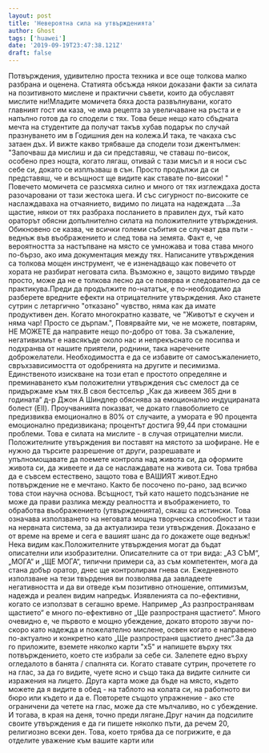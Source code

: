 ```yaml
---
layout: post
title: 'Невероятна сила на утвържденията'
author: Ghost
tags: ['huawei']
date: '2019-09-19T23:47:38.121Z'
draft: false
---
```


Потвърждения, удивително проста техника и все още толкова малко разбрана и оценена. Статията обсъжда някои доказани факти за силата на позитивното мислене и практични съвети, които да обуславят мислите ни!Младите момичета бяха доста развълнувани, когато главният гост им каза, че има рецепта за увеличаване на ръста и е напълно готов да го сподели с тях. Това беше нещо като сбъдната мечта на студентите да получат такъв хубав подарък по случай празнуването им в Годишния ден на колежа.И така, те чакаха със затаен дъх. И вижте какво трябваше да сподели този джентълмен: "Започваш да мислиш и да си представяш, че ставаш по-висок, особено през нощта, когато лягаш, отивай с тази мисъл и я носи със себе си, докато се изплъзваш в сън. Просто продължи да си представяш, че и всъщност ще видите как ставате по-високи! " Повечето момичета се разсмяха силно и много от тях изглеждаха доста разочаровани от тази жестока шега. И със сигурност по-високите се наслаждаваха на отчаянието, видимо по лицата на надеждата ...За щастие, някои от тях разбраха посланието в правилен дух, тъй като ораторът обясни допълнително силата на положителните утвърждения. Обикновено се казва, че всички големи събития се случват два пъти - веднъж във въображението и след това на земята. Факт е, че вероятността за настъпване на място се умножава и това става много по-бързо, ако има документация между тях. Написаните утвърждения са толкова мощен инструмент, че е изненадващо как повечето от хората не разбират неговата сила. Възможно е, защото видимо твърде просто, може да не е толкова лесно да се повярва и следователно да се практикува.Преди да продължите по-нататък, е по-необходимо да разберете вредните ефекти на отрицателните утвърждения. Ако станете сутрин с летаргично "отказано" чувство, няма как да имате продуктивен ден. Когато многократно казвате, че "Животът е скучен и няма чар! Просто се дърпам.", Повярвайте ми, че не можете, повтарям, НЕ МОЖЕТЕ да направите нещо по-добро от това. За съжаление, негативизмът е навсякъде около нас и непрекъснато се посипва и подхранва от нашите приятели, роднини, така наречените доброжелатели. Необходимостта е да се избавите от самосъжалението, свръхзависимостта от одобренията на другите и песимизма. Единственото изискване на този етап е простото определяне и преминаването към положителни утвърждения със смелост да се придържаме към тях.В своя бестселър „Как да живеем 365 дни в годината“ д-р Джон А Шиндлер обяснява за емоционално индуцираната болест (EII). Проучванията показват, че докато главоболието се предизвиква емоционално в 80% от случаите, а умората е 90 процента емоционално предизвикана; процентът достига 99,44 при стомашни проблеми. Това е силата на мислите - в случая отрицателни мисли. Положителните утвърждения ви поставят на мястото за шофиране. Не е нужно да търсите разрешение от други, разрешавате и упълномощавате да поемете контрола над живота си, да оформите живота си, да живеете и да се наслаждавате на живота си. Това трябва да е съвсем естествено, защото това е ВАШИЯТ живот.Едно потвърждение не е мечтано. Както бе посочено по-рано, зад всичко това стои научна основа. Всъщност, тъй като нашето подсъзнание не може да прави разлика между реалността и въображението, то обработва въображението (утвържденията), сякаш са истински. Това означава използването на неговата мощна творческа способност и тази на нервната система, за да актуализира тези утвърждения. Доказано е от време на време и сега е вашият шанс да го докажете още веднъж! Нека видим как.Положителните утвърждения могат да бъдат описателни или изобразителни. Описателните са от три вида: „АЗ СЪМ“, „МОГА“ и „ЩЕ МОГА“, типични примери са, аз съм компетентен, мога да стана добър оратор, днес ще контролирам гнева си. Ежедневното използване на тези твърдения ви позволява да завладеете негативността и да ви отведе към позитивно отношение, оптимизъм, надежда и реален видим напредък. Изявленията са по-ефективни, когато се използват в сегашно време. Например „Аз разпространявам щастието“ е много по-ефективно от „Ще разпространя щастието“. Много очевидно е, че първото е мощно убеждение, докато второто звучи по-скоро като надежда и пожелателно мислене, освен когато е направено по-актуално и конкретно като „Ще разпространя щастието днес“.За да го приложите, вземете няколко карти "x5" и напишете върху тях потвърждението, което сте избрали за себе си. Залепете едно върху огледалото в банята / спалнята си. Когато ставате сутрин, прочетете го на глас, за да го видите, чуете ясно и също така да видите силните си изражения на лицето. Друга карта може да бъде на място, където можете да я видите в обед - на таблото на колата си, на работното ви бюро или където и да е. Повторете същото упражнение - ако сте ограничени да четете на глас, може да сте мълчаливо, но с убеждение. И тогава, в края на деня, точно преди лягане.Друг начин да подсилите своите утвърждения е да ги пишете няколко пъти, да речем 20, религиозно всеки ден. Това, което трябва да се погрижите, е да отделите уважение към вашите карти или
